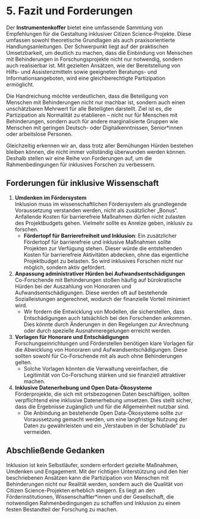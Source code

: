 # 5. Fazit und Forderungen 

Der **Instrumentenkoffer** bietet eine umfassende Sammlung von Empfehlungen für die Gestaltung inklusiver Citizen Science-Projekte. Diese umfassen sowohl theoretische Grundlagen als auch praxisorientierte Handlungsanleitungen. Der Schwerpunkt liegt auf der praktischen Umsetzbarkeit, um deutlich zu machen, dass die Einbindung von Menschen mit Behinderungen in Forschungsprojekte nicht nur notwendig, sondern auch realisierbar ist. Mit gezielten Ansätzen, wie der Bereitstellung von Hilfs- und Assistenzmitteln sowie geeigneten Beratungs- und Informationsangeboten, wird eine gleichberechtigte Partizipation ermöglicht.

Die Handreichung möchte verdeutlichen, dass die Beteiligung von Menschen mit Behinderungen nicht nur machbar ist, sondern auch einen unschätzbaren Mehrwert für alle Beteiligten darstellt. Ziel ist es, die Partizipation als Normalität zu etablieren – nicht nur für Menschen mit Behinderungen, sondern auch für andere marginalisierte Gruppen wie Menschen mit geringen Deutsch- oder Digitalkenntnissen, Senior\*innen oder arbeitslose Personen.

Gleichzeitig erkennen wir an, dass trotz aller Bemühungen Hürden bestehen bleiben können, die nicht immer vollständig überwunden werden können. Deshalb stellen wir eine Reihe von Forderungen auf, um die Rahmenbedingungen für inklusives Forschen zu verbessern.

## **Forderungen für inklusive Wissenschaft**

1. **Umdenken im Fördersystem**  
   Inklusion muss im wissenschaftlichen Fördersystem als grundlegende Voraussetzung verstanden werden, nicht als zusätzlicher „Bonus“. Anfallende Kosten für barrierefreie Maßnahmen dürfen nicht zulasten des Projektbudgets gehen. Vielmehr sollte es Anreize geben, inklusiv zu forschen.  
   * **Fördertopf für Barrierefreiheit und Inklusion**: Ein zusätzlicher Fördertopf für barrierefreie und inklusive Maßnahmen sollte Projekten zur Verfügung stehen. Dieser würde die entstehenden Kosten für barrierefreie Aktivitäten abdecken, ohne das eigentliche Projektbudget zu belasten. So wird inklusives Forschen nicht nur möglich, sondern aktiv gefördert.  
2. **Anpassung administrativer Hürden bei Aufwandsentschädigungen**  
   Co-Forschende mit Behinderungen stoßen häufig auf bürokratische Hürden bei der Auszahlung von Honoraren und Aufwandsentschädigungen. Diese werden oft auf bestehende Sozialleistungen angerechnet, wodurch der finanzielle Vorteil minimiert wird.  
   * Wir fordern die Entwicklung von Modellen, die sicherstellen, dass Entschädigungen auch tatsächlich bei den Forschenden ankommen. Dies könnte durch Änderungen in den Regelungen zur Anrechnung oder durch spezielle Ausnahmeregelungen erreicht werden.  
3. **Vorlagen für Honorare und Entschädigungen**  
   Forschungseinrichtungen und Förderstellen benötigen klare Vorlagen für die Abwicklung von Honoraren und Aufwandsentschädigungen. Diese sollten sowohl für Co-Forschende mit als auch ohne Behinderungen gelten.  
   * Solche Vorlagen könnten die Verwaltung vereinfachen, die Legitimität von Co-Forschung stärken und sie finanziell attraktiver machen.  
4. **Inklusive Datenerhebung und Open Data-Ökosysteme**  
   Förderprojekte, die sich mit ortsbezogenen Daten beschäftigen, sollten verpflichtend eine inklusive Datenerhebung umsetzen. Dies stellt sicher, dass die Ergebnisse zugänglich und für die Allgemeinheit nutzbar sind.  
   * Die Anbindung an bestehende Open Data-Ökosysteme sollte zur Voraussetzung gemacht werden, um eine langfristige Nutzung der Daten zu gewährleisten und ein „Verstauben in der Schublade“ zu vermeiden.

## **Abschließende Gedanken**

Inklusion ist kein Selbstläufer, sondern erfordert gezielte Maßnahmen, Umdenken und Engagement. Mit der richtigen Unterstützung und den hier beschriebenen Ansätzen kann die Partizipation von Menschen mit Behinderungen nicht nur Realität werden, sondern auch die Qualität von Citizen Science-Projekten erheblich steigern. Es liegt an den Förderinstitutionen, Wissenschaftler\*innen und der Gesellschaft, die notwendigen Rahmenbedingungen zu schaffen und Inklusion zu einem festen Bestandteil der Forschung zu machen.

